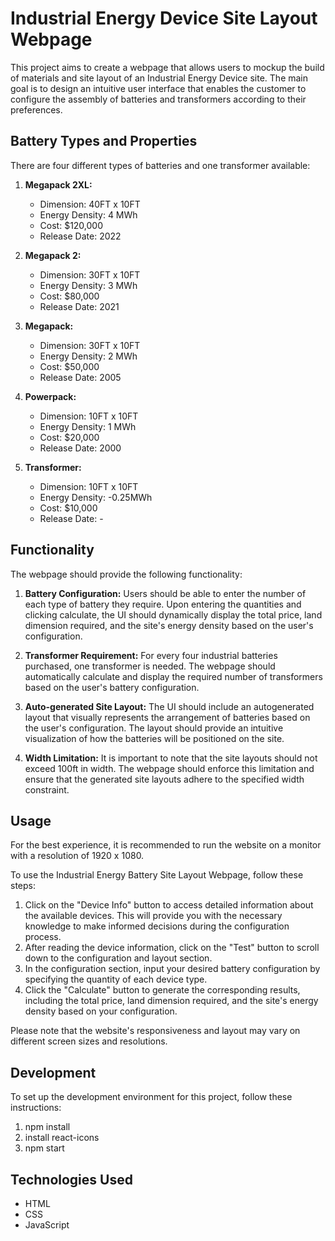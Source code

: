 # Industrial Energy Device Site Layout Webpage
This project aims to create a webpage that allows users to mockup the build of materials and site layout of an Industrial Energy Device site. The main goal is to design an intuitive user interface that enables the customer to configure the assembly of batteries and transformers according to their preferences.

## Battery Types and Properties

There are four different types of batteries and one transformer available:

1. **Megapack 2XL:**
   - Dimension: 40FT x 10FT
   - Energy Density: 4 MWh
   - Cost: $120,000
   - Release Date: 2022

2. **Megapack 2:**
   - Dimension: 30FT x 10FT
   - Energy Density: 3 MWh
   - Cost: $80,000
   - Release Date: 2021

3. **Megapack:**
   - Dimension: 30FT x 10FT
   - Energy Density: 2 MWh
   - Cost: $50,000
   - Release Date: 2005

4. **Powerpack:**
   - Dimension: 10FT x 10FT
   - Energy Density: 1 MWh
   - Cost: $20,000
   - Release Date: 2000

5. **Transformer:**
   - Dimension: 10FT x 10FT
   - Energy Density: -0.25MWh
   - Cost: $10,000
   - Release Date: -

## Functionality

The webpage should provide the following functionality:

1. **Battery Configuration:** Users should be able to enter the number of each type of battery they require. Upon entering the quantities and clicking calculate, the UI should dynamically display the total price, land dimension required, and the site's energy density based on the user's configuration.

2. **Transformer Requirement:** For every four industrial batteries purchased, one transformer is needed. The webpage should automatically calculate and display the required number of transformers based on the user's battery configuration.

3. **Auto-generated Site Layout:** The UI should include an autogenerated layout that visually represents the arrangement of batteries based on the user's configuration. The layout should provide an intuitive visualization of how the batteries will be positioned on the site.

4. **Width Limitation:** It is important to note that the site layouts should not exceed 100ft in width. The webpage should enforce this limitation and ensure that the generated site layouts adhere to the specified width constraint.

## Usage

For the best experience, it is recommended to run the website on a monitor with a resolution of 1920 x 1080.

To use the Industrial Energy Battery Site Layout Webpage, follow these steps:

1. Click on the "Device Info" button to access detailed information about the available devices. This will provide you with the necessary knowledge to make informed decisions during the configuration process.
2. After reading the device information, click on the "Test" button to scroll down to the configuration and layout section.
3. In the configuration section, input your desired battery configuration by specifying the quantity of each device type.
4. Click the "Calculate" button to generate the corresponding results, including the total price, land dimension required, and the site's energy density based on your configuration.

Please note that the website's responsiveness and layout may vary on different screen sizes and resolutions.

## Development

To set up the development environment for this project, follow these instructions:

1. npm install
2. install react-icons
3. npm start

## Technologies Used

- HTML
- CSS
- JavaScript